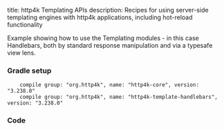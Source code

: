 title: http4k Templating APIs
description: Recipes for using server-side templating engines with http4k applications, including hot-reload functionality

Example showing how to use the Templating modules - in this case Handlebars, both by standard response manipulation and via a typesafe view lens.

### Gradle setup
```
    compile group: "org.http4k", name: "http4k-core", version: "3.238.0"
    compile group: "org.http4k", name: "http4k-template-handlebars", version: "3.238.0"
```

### Code [<img class="octocat"/>](https://github.com/http4k/http4k/blob/master/src/docs/cookbook/using_templates/example.kt)
<script src="https://gist-it.appspot.com/https://github.com/http4k/http4k/blob/master/src/docs/cookbook/using_templates/example.kt"></script>
